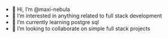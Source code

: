 - 👋 Hi, I’m @maxi-nebula
- 👀 I’m interested in anything related to full stack development
- 🌱 I’m currently learning postgre sql
- 💞️ I’m looking to collaborate on simple full stack projects


<!---
maxi-nebula/maxi-nebula is a ✨ special ✨ repository because its `README.md` (this file) appears on your GitHub profile.
You can click the Preview link to take a look at your changes.
--->
